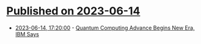 # [Published on 2023-06-14](index.md)

* [2023-06-14, 17:20:00](https://slashdot.org/story/23/06/14/1719236/quantum-computing-advance-begins-new-era-ibm-says?utm_source=rss1.0mainlinkanon&utm_medium=feed) - [Quantum Computing Advance Begins New Era, IBM Says](https://slashdot.org/story/23/06/14/1719236/quantum-computing-advance-begins-new-era-ibm-says?utm_source=rss1.0mainlinkanon&utm_medium=feed)
